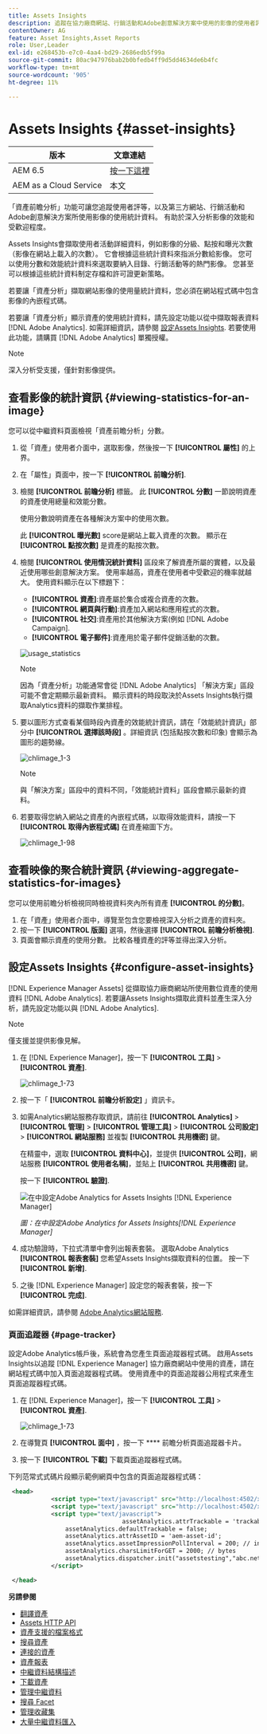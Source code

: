 ```yaml
---
title: Assets Insights
description: 追蹤在協力廠商網站、行銷活動和Adobe創意解決方案中使用的影像的使用者評等和使用統計資料。
contentOwner: AG
feature: Asset Insights,Asset Reports
role: User,Leader
exl-id: e268453b-e7c0-4aa4-bd29-2686edb5f99a
source-git-commit: 80ac947976bab2b0bfedb4ff9d5dd4634de6b4fc
workflow-type: tm+mt
source-wordcount: '905'
ht-degree: 11%

---
```


# Assets Insights {#asset-insights}

| 版本 | 文章連結 |
| -------- | ---------------------------- |
| AEM 6.5 | [按一下這裡](https://experienceleague.adobe.com/docs/experience-manager-65/assets/managing/asset-insights.html?lang=en) |
| AEM as a Cloud Service  | 本文 |

「資產前瞻分析」功能可讓您追蹤使用者評等，以及第三方網站、行銷活動和Adobe創意解決方案所使用影像的使用統計資料。 有助於深入分析影像的效能和受歡迎程度。

Assets Insights會擷取使用者活動詳細資料，例如影像的分級、點按和曝光次數（影像在網站上載入的次數）。 它會根據這些統計資料來指派分數給影像。 您可以使用分數和效能統計資料來選取要納入目錄、行銷活動等的熱門影像。 您甚至可以根據這些統計資料制定存檔和許可證更新策略。

若要讓「資產分析」擷取網站影像的使用量統計資料，您必須在網站程式碼中包含影像的內嵌程式碼。

若要讓「資產分析」顯示資產的使用統計資料，請先設定功能以從中擷取報表資料 [!DNL Adobe Analytics]. 如需詳細資訊，請參閱 [設定Assets Insights](#configure-asset-insights). 若要使用此功能，請購買 [!DNL Adobe Analytics] 單獨授權。

>[!NOTE]
>
>深入分析受支援，僅針對影像提供。

## 查看影像的統計資訊 {#viewing-statistics-for-an-image}

您可以從中繼資料頁面檢視「資產前瞻分析」分數。

1. 從「資產」使用者介面中，選取影像，然後按一下 **[!UICONTROL 屬性]** 的上界。
1. 在「屬性」頁面中，按一下 **[!UICONTROL 前瞻分析]**.
1. 檢閱 **[!UICONTROL 前瞻分析]** 標籤。 此 **[!UICONTROL 分數]** 一節說明資產的資產使用總量和效能分數。

   使用分數說明資產在各種解決方案中的使用次數。

   此 **[!UICONTROL 曝光數]** score是網站上載入資產的次數。 顯示在 **[!UICONTROL 點按次數]** 是資產的點按次數。

1. 檢閱 **[!UICONTROL 使用情況統計資料]** 區段來了解資產所屬的實體，以及最近使用哪些創意解決方案。 使用率越高，資產在使用者中受歡迎的機率就越大。 使用資料顯示在以下標題下：

   * **[!UICONTROL 資產]**:資產屬於集合或複合資產的次數。
   * **[!UICONTROL 網頁與行動]**:資產加入網站和應用程式的次數。
   * **[!UICONTROL 社交]**:資產用於其他解決方案(例如 [!DNL Adobe Campaign].
   * **[!UICONTROL 電子郵件]**:資產用於電子郵件促銷活動的次數。

   ![usage_statistics](assets/usage_statistics.png)

   >[!NOTE]
   >
   >因為「資產分析」功能通常會從 [!DNL Adobe Analytics] 「解決方案」區段可能不會定期顯示最新資料。 顯示資料的時段取決於Assets Insights執行擷取Analytics資料的擷取作業排程。

1. 要以圖形方式查看某個時段內資產的效能統計資訊，請在「效能統計資訊」部分中 **[!UICONTROL 選擇該時段]** 。詳細資訊 (包括點按次數和印象) 會顯示為圖形的趨勢線。

   ![chlimage_1-3](assets/chlimage_1-3.jpeg)

   >[!NOTE]
   >
   >與「解決方案」區段中的資料不同，「效能統計資料」區段會顯示最新的資料。

1. 若要取得您納入網站之資產的內嵌程式碼，以取得效能資料，請按一下 **[!UICONTROL 取得內嵌程式碼]** 在資產縮圖下方。 <!-- For more information on how to include your Embed code in third-party web pages, see [Using Page Tracker and Embed code in web pages](/help/assets/use-page-tracker.md). -->

   ![chlimage_1-98](assets/chlimage_1-98.png)

## 查看映像的聚合統計資訊 {#viewing-aggregate-statistics-for-images}

您可以使用前瞻分析檢視同時檢視資料夾內所有資產 **[!UICONTROL 的分數]**。

1. 在「資產」使用者介面中，導覽至包含您要檢視深入分析之資產的資料夾。
1. 按一下 **[!UICONTROL 版面]** 選項，然後選擇 **[!UICONTROL 前瞻分析檢視]**.
1. 頁面會顯示資產的使用分數。 比較各種資產的評等並得出深入分析。

<!-- TBD: Commenting as Web Console is not available. Document the appropriate OSGi config method if available in CS.

## Schedule background job {#scheduling-background-job}

Assets Insights fetches usage data for assets from Adobe Analytics report suites in a periodic manner. By default, Assets Insights runs a background job every 24 hours at 2 AM to the fetch data. However, you can modify both the frequency and the time by configuring the **[!UICONTROL Adobe CQ DAM Asset Performance Report Sync Job]** service from the web console.

1. Click the [!DNL Experience Manager] logo, and go to **[!UICONTROL Tools]** > **[!UICONTROL Operations]** > **[!UICONTROL Web Console]**.
1. Open the **[!UICONTROL Adobe CQ DAM Asset Performance Report Sync Job]** service configuration.

   ![chlimage_1-99](assets/chlimage_1-99.png)

1. Specify the desired scheduler frequency and the start time for the job in the property scheduler expression. Save the changes.
-->

## 設定Assets Insights {#configure-asset-insights}

[!DNL Experience Manager Assets] 從擷取協力廠商網站所使用數位資產的使用資料 [!DNL Adobe Analytics]. 若要讓Assets Insights擷取此資料並產生深入分析，請先設定功能以與 [!DNL Adobe Analytics].

>[!NOTE]
>
>僅支援並提供影像見解。

1. 在 [!DNL Experience Manager]，按一下 **[!UICONTROL 工具]** > **[!UICONTROL 資產]**.

   ![chlimage_1-73](assets/chlimage_1-73.png)

1. 按一下「 **[!UICONTROL 前瞻分析設定]** 」資訊卡。

1. 如需Analytics網站服務存取資訊，請前往 **[!UICONTROL Analytics]** > **[!UICONTROL 管理]** > **[!UICONTROL 管理工具]** > **[!UICONTROL 公司設定]** > **[!UICONTROL 網站服務]** 並複製 **[!UICONTROL 共用機密]** 鍵。

   在精靈中，選取 **[!UICONTROL 資料中心]**，並提供 **[!UICONTROL 公司]**，網站服務 **[!UICONTROL 使用者名稱]**，並貼上 **[!UICONTROL 共用機密]** 鍵。

   按一下 **[!UICONTROL 驗證]**.

   ![在中設定Adobe Analytics for Assets Insights [!DNL Experience Manager]](assets/analytics-insight-config.png)

   *圖：在中設定Adobe Analytics for Assets Insights[!DNL Experience Manager]*

1. 成功驗證時，下拉式清單中會列出報表套裝。 選取Adobe Analytics **[!UICONTROL 報表套裝]** 您希望Assets Insights擷取資料的位置。 按一下 **[!UICONTROL 新增]**.

1. 之後 [!DNL Experience Manager] 設定您的報表套裝，按一下 **[!UICONTROL 完成]**.

如需詳細資訊，請參閱 [Adobe Analytics網站服務](https://experienceleague.adobe.com/docs/analytics/admin/company-settings/web-services-admin.html#api-access-information).

### 頁面追蹤器 {#page-tracker}

設定Adobe Analytics帳戶後，系統會為您產生頁面追蹤器程式碼。 啟用Assets Insights以追蹤 [!DNL Experience Manager] 協力廠商網站中使用的資產，請在網站程式碼中加入頁面追蹤器程式碼。 使用資產中的頁面追蹤器公用程式來產生頁面追蹤器程式碼。 <!--  For more information on how to include your Page Tracker code in third-party web pages, see [Using Page Tracker and Embed code in web pages](/help/assets/use-page-tracker.md). -->

1. 在 [!DNL Experience Manager]，按一下 **[!UICONTROL 工具]** > **[!UICONTROL 資產]**.

   ![chlimage_1-73](assets/chlimage_1-73.png)

1. 在導覽頁 **[!UICONTROL 面中]** ，按一下 **** 前瞻分析頁面追蹤器卡片。
1. 按一下 **[!UICONTROL 下載]** 下載頁面追蹤器程式碼。

<!--
Add page tracker code, CQDOC-18045, 30/07/2021
-->
下列范常式式碼片段顯示範例網頁中包含的頁面追蹤器程式碼：

```xml
 <head>
            <script type="text/javascript" src="http://localhost:4502/xxxx/etc.clientlibs/dam/clientlibs/sitecatalyst/appmeasurement.js"></script>
            <script type="text/javascript" src="http://localhost:4502/xxxx/etc.clientlibs/dam/clientlibs/foundation/assetinsights/pagetracker.js"></script>
            <script type="text/javascript">
                                assetAnalytics.attrTrackable = 'trackable';
                assetAnalytics.defaultTrackable = false;
                assetAnalytics.attrAssetID = 'aem-asset-id';
                assetAnalytics.assetImpressionPollInterval = 200; // interval in millis
                assetAnalytics.charsLimitForGET = 2000; // bytes
                assetAnalytics.dispatcher.init("assetstesting","abc.net","bee","list1","eVar3","event8","event7");
            </script>

 </head>
```



<!--

## Using demo package for Assets Insights {#using-demo-package-for-asset-insights}

Using the demo package, you can enable Adobe Assets Insights to capture data from and generate insights for a sample web page.

1. Configure Assets Insights using the instructions in [Configure Assets Insights](#configure-asset-insights).
1. Download the sample [!DNL Experience Manager Assets] package from below and install the package from CRXDE package manager.

   [Get File](assets/insightsdemo.zip)

1. Download the ZIP file containing the sample web page from below and extract on your local file system.

   [Get File](assets/demosite.zip)

1. Click the web page to open it in the web browser.

   >[!CAUTION]
   >
   >Web Page is configured to load asset from the localhost server . In case your server is running somewhere else change server address from localhost to server address in the HTML content of the web page.

   >[!NOTE]
   >
   >The external web page can be in [!DNL Experience Manager] itself.

-->

**另請參閱**

* [翻譯資產](translate-assets.md)
* [Assets HTTP API](mac-api-assets.md)
* [資產支援的檔案格式](file-format-support.md)
* [搜尋資產](search-assets.md)
* [連接的資產](use-assets-across-connected-assets-instances.md)
* [資產報表](asset-reports.md)
* [中繼資料結構描述](metadata-schemas.md)
* [下載資產](download-assets-from-aem.md)
* [管理中繼資料](manage-metadata.md)
* [搜尋 Facet](search-facets.md)
* [管理收藏集](manage-collections.md)
* [大量中繼資料匯入](metadata-import-export.md)
